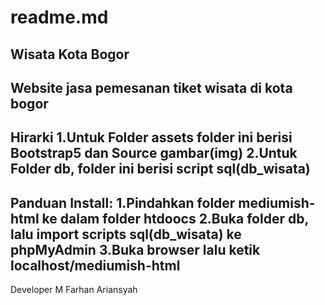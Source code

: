 # readme.md

Wisata Kota Bogor
--------------------
Website jasa pemesanan tiket wisata di kota bogor
----------------------------
Hirarki
1.Untuk Folder assets folder ini berisi Bootstrap5 dan Source gambar(img)
2.Untuk Folder db, folder ini berisi script sql(db_wisata)
---------------------------------------------------------
Panduan Install:
1.Pindahkan folder mediumish-html ke dalam folder htdoocs
2.Buka folder db, lalu import scripts sql(db_wisata) ke phpMyAdmin
3.Buka browser lalu ketik localhost/mediumish-html
-----------------------------------------------
Developer
M Farhan Ariansyah
